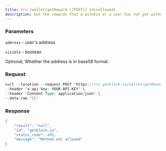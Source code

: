 ```yaml
---
title: trx:/wallet/getReward \[POST\] {disallowed}
description: Get the rewards that a witness or a user has not yet withdrawn.
---
```


### Parameters


`address` - user's address

`visible` - boolean

Optional, Whether the address is in base58 format.

### Request

``` java
curl --location --request POST 'https://trx.getblock.io/wallet/getReward' \
--header 'x-api-key: YOUR-API-KEY' \
--header 'Content-Type: application/json' \
--data-raw '{}'
```

###  Response

``` java
{
    "result": "null",
    "id": "getblock.io",
    "status_code": 405,
    "message": "Method not allowed"
}
```

